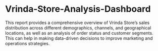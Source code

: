 # Vrinda-Store-Analysis-Dashboard
This report provides a comprehensive overview of Vrinda Store’s sales distribution across different demographics, channels, and geographical locations, as well as an analysis of order status and customer segments. This can help in making data-driven decisions to improve marketing and operations strategies.
